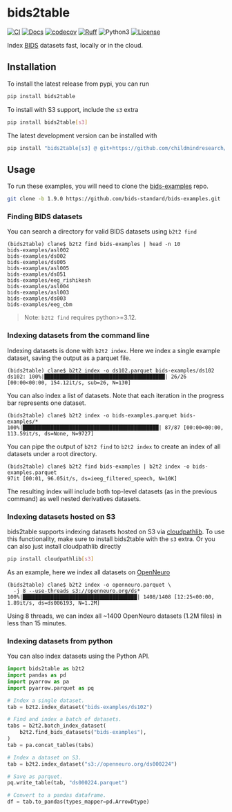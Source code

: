 # bids2table
[![CI](https://github.com/childmindresearch/bids2table/actions/workflows/ci.yaml/badge.svg?branch=main)](https://github.com/childmindresearch/bids2table/actions/workflows/ci.yaml?query=branch%3Amain)
[![Docs](https://github.com/childmindresearch/bids2table/actions/workflows/docs.yaml/badge.svg?branch=main)](https://childmindresearch.github.io/bids2table/bids2table)
[![codecov](https://codecov.io/gh/childmindresearch/bids2table/branch/main/graph/badge.svg?token=22HWWFWPW5)](https://codecov.io/gh/childmindresearch/bids2table)
[![Ruff](https://img.shields.io/endpoint?url=https://raw.githubusercontent.com/astral-sh/ruff/main/assets/badge/v2.json)](https://github.com/astral-sh/ruff)
![Python3](https://img.shields.io/badge/python->=3.11-blue.svg)
[![License](https://img.shields.io/badge/license-MIT-blue.svg)](LICENSE)

Index [BIDS](https://bids-specification.readthedocs.io/en/stable/) datasets fast, locally or in the cloud.

## Installation

To install the latest release from pypi, you can run

```sh
pip install bids2table
```

To install with S3 support, include the `s3` extra

```sh
pip install bids2table[s3]
```

The latest development version can be installed with

```sh
pip install "bids2table[s3] @ git+https://github.com/childmindresearch/bids2table.git"
```

## Usage

To run these examples, you will need to clone the [bids-examples](https://github.com/bids-standard/bids-examples) repo.

```sh
git clone -b 1.9.0 https://github.com/bids-standard/bids-examples.git
```

### Finding BIDS datasets

You can search a directory for valid BIDS datasets using `b2t2 find`

```
(bids2table) clane$ b2t2 find bids-examples | head -n 10
bids-examples/asl002
bids-examples/ds002
bids-examples/ds005
bids-examples/asl005
bids-examples/ds051
bids-examples/eeg_rishikesh
bids-examples/asl004
bids-examples/asl003
bids-examples/ds003
bids-examples/eeg_cbm
```

> Note: `b2t2 find` requires python>=3.12.

### Indexing datasets from the command line

Indexing datasets is done with `b2t2 index`. Here we index a single example dataset, saving the output as a parquet file.

```
(bids2table) clane$ b2t2 index -o ds102.parquet bids-examples/ds102
ds102: 100%|███████████████████████████████████████| 26/26 [00:00<00:00, 154.12it/s, sub=26, N=130]
```

You can also index a list of datasets. Note that each iteration in the progress bar represents one dataset.

```
(bids2table) clane$ b2t2 index -o bids-examples.parquet bids-examples/*
100%|████████████████████████████████████████████| 87/87 [00:00<00:00, 113.59it/s, ds=None, N=9727]
```

You can pipe the output of `b2t2 find` to `b2t2 index` to create an index of all datasets under a root directory.

```
(bids2table) clane$ b2t2 find bids-examples | b2t2 index -o bids-examples.parquet
97it [00:01, 96.05it/s, ds=ieeg_filtered_speech, N=10K]
```

The resulting index will include both top-level datasets (as in the previous command) as well nested derivatives datasets.

### Indexing datasets hosted on S3

bids2table supports indexing datasets hosted on S3 via [cloudpathlib](https://github.com/drivendataorg/cloudpathlib). To use this functionality, make sure to install bids2table with the `s3` extra. Or you can also just install cloudpathlib directly

```sh
pip install cloudpathlib[s3]
```

As an example, here we index all datasets on [OpenNeuro](https://openneuro.org/)

```
(bids2table) clane$ b2t2 index -o openneuro.parquet \
  -j 8 --use-threads s3://openneuro.org/ds*
100%|█████████████████████████████████████| 1408/1408 [12:25<00:00,  1.89it/s, ds=ds006193, N=1.2M]
```

Using 8 threads, we can index all ~1400 OpenNeuro datasets (1.2M files) in less than 15 minutes.


### Indexing datasets from python

You can also index datasets using the Python API.

```python
import bids2table as b2t2
import pandas as pd
import pyarrow as pa
import pyarrow.parquet as pq

# Index a single dataset.
tab = b2t2.index_dataset("bids-examples/ds102")

# Find and index a batch of datasets.
tabs = b2t2.batch_index_dataset(
    b2t2.find_bids_datasets("bids-examples"),
)
tab = pa.concat_tables(tabs)

# Index a dataset on S3.
tab = b2t2.index_dataset("s3://openneuro.org/ds000224")

# Save as parquet.
pq.write_table(tab, "ds000224.parquet")

# Convert to a pandas dataframe.
df = tab.to_pandas(types_mapper=pd.ArrowDtype)
```
